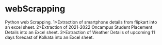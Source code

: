 # webScrapping
Python web Scrapping. 
  1>Extraction of smartphone details from flipkart into an excel sheet.
  2>Extraction of 2021-2022 Oncampus  Student Placement Details into an Excel sheet.
  3>Extraction of Weather Details of upcoming 11  days forecast of Kolkata into an Excel sheet.
